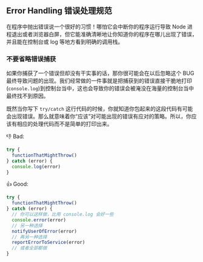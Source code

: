 ## Error Handling 错误处理规范

在程序中抛出错误说一个很好的习惯！哪怕它会中断你的程序运行导致 Node 进程退出或者浏览器白屏，但它能准确清晰地让你知道你的程序在哪儿出现了错误，并且能在控制台或 log 等地方看到明确的调用栈。

### 不要省略错误捕获

如果你捕获了一个错误但却没有干实事的话，那你很可能会在以后忽略这个 BUG 最终导致问题的出现。我们经常做的一件事就是把捕获到的错误直接干脆地打印(`console.log`)到控制台当中，这也会导致你的错误会被淹没在海量的控制台当中最终找不到原因。

既然当你写下 `try/catch` 这行代码的时候，你就知道你包起来的这段代码有可能会出现错误。那么就意味着你“应该”对可能出现的错误有应对的策略。所以，你应该有相应的处理代码而不是简单的打印出来。

:-1: Bad:

```js
try {
  functionThatMightThrow()
} catch (error) {
  console.log(error)
}
```

:+1: Good:

```js
try {
  functionThatMightThrow()
} catch (error) {
  // 你可以这样做，比用 console.log 会好一些
  console.error(error)
  // 另一种选择
  notifyUserOfError(error)
  // 再另一种选择
  reportErrorToService(error)
  // 或者全部都做
}
```
